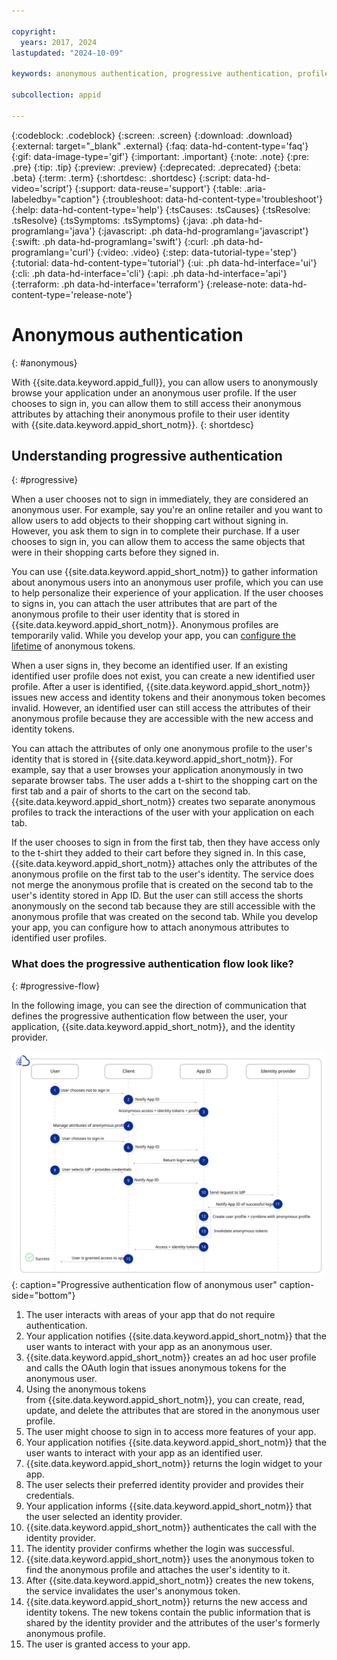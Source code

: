 ```yaml
---

copyright:
  years: 2017, 2024
lastupdated: "2024-10-09"

keywords: anonymous authentication, progressive authentication, profile, user profile, authorization, sign in, secure app, identity provider, authorization

subcollection: appid

---
```


{:codeblock: .codeblock}
{:screen: .screen}
{:download: .download}
{:external: target="_blank" .external}
{:faq: data-hd-content-type='faq'}
{:gif: data-image-type='gif'}
{:important: .important}
{:note: .note}
{:pre: .pre}
{:tip: .tip}
{:preview: .preview}
{:deprecated: .deprecated}
{:beta: .beta}
{:term: .term}
{:shortdesc: .shortdesc}
{:script: data-hd-video='script'}
{:support: data-reuse='support'}
{:table: .aria-labeledby="caption"}
{:troubleshoot: data-hd-content-type='troubleshoot'}
{:help: data-hd-content-type='help'}
{:tsCauses: .tsCauses}
{:tsResolve: .tsResolve}
{:tsSymptoms: .tsSymptoms}
{:java: .ph data-hd-programlang='java'}
{:javascript: .ph data-hd-programlang='javascript'}
{:swift: .ph data-hd-programlang='swift'}
{:curl: .ph data-hd-programlang='curl'}
{:video: .video}
{:step: data-tutorial-type='step'}
{:tutorial: data-hd-content-type='tutorial'}
{:ui: .ph data-hd-interface='ui'}
{:cli: .ph data-hd-interface='cli'}
{:api: .ph data-hd-interface='api'}
{:terraform: .ph data-hd-interface='terraform'}
{:release-note: data-hd-content-type='release-note'}

# Anonymous authentication
{: #anonymous}

With {{site.data.keyword.appid_full}}, you can allow users to anonymously browse your application under an anonymous user profile. If the user chooses to sign in, you can allow them to still access their anonymous attributes by attaching their anonymous profile to their user identity with {{site.data.keyword.appid_short_notm}}.
{: shortdesc}

## Understanding progressive authentication 
{: #progressive}

When a user chooses not to sign in immediately, they are considered an anonymous user. For example, say you're an online retailer and you want to allow users to add objects to their shopping cart without signing in. However, you ask them to sign in to complete their purchase. If a user chooses to sign in, you can allow them to access the same objects that were in their shopping carts before they signed in. 

You can use {{site.data.keyword.appid_short_notm}} to gather information about anonymous users into an anonymous user profile, which you can use to help personalize their experience of your application. If the user chooses to signs in, you can attach the user attributes that are part of the anonymous profile to their user identity that is stored in {{site.data.keyword.appid_short_notm}}. Anonymous profiles are temporarily valid. While you develop your app, you can [configure the lifetime](/docs/appid?topic=appid-managing-idp#idp-token-lifetime) of anonymous tokens. 

When a user signs in, they become an identified user. If an existing identified user profile does not exist, you can create a new identified user profile. After a user is identified, {{site.data.keyword.appid_short_notm}} issues new access and identity tokens and their anonymous token becomes invalid. However, an identified user can still access the attributes of their anonymous profile because they are accessible with the new access and identity tokens. 

You can attach the attributes of only one anonymous profile to the user's identity that is stored in {{site.data.keyword.appid_short_notm}}. For example, say that a user browses your application anonymously in two separate browser tabs. The user adds a t-shirt to the shopping cart on the first tab and a pair of shorts to the cart on the second tab. {{site.data.keyword.appid_short_notm}} creates two separate anonymous profiles to track the interactions of the user with your application on each tab. 

If the user chooses to sign in from the first tab, then they have access only to the t-shirt they added to their cart before they signed in. In this case, {{site.data.keyword.appid_short_notm}} attaches only the attributes of the anonymous profile on the first tab to the user's identity. The service does not merge the anonymous profile that is created on the second tab to the user's identity stored in App ID. But the user can still access the shorts anonymously on the second tab because they are still accessible with the anonymous profile that was created on the second tab. While you develop your app, you can configure how to attach anonymous attributes to identified user profiles.

### What does the progressive authentication flow look like? 
{: #progressive-flow}

In the following image, you can see the direction of communication that defines the progressive authentication flow between the user, your application, {{site.data.keyword.appid_short_notm}}, and the identity provider.

![The path to becoming an identified user when they start as anonymous](images/auth-anon-user.svg){: caption="Progressive authentication flow of anonymous user" caption-side="bottom"}

1. The user interacts with areas of your app that do not require authentication. 
2. Your application notifies {{site.data.keyword.appid_short_notm}} that the user wants to interact with your app as an anonymous user. 
3. {{site.data.keyword.appid_short_notm}} creates an ad hoc user profile and calls the OAuth login that issues anonymous tokens for the anonymous user. 
4. Using the anonymous tokens from {{site.data.keyword.appid_short_notm}}, you can create, read, update, and delete the attributes that are stored in the anonymous user profile. 
5. The user might choose to sign in to access more features of your app.
6. Your application notifies {{site.data.keyword.appid_short_notm}} that the user wants to interact with your app as an identified user. 
7. {{site.data.keyword.appid_short_notm}} returns the login widget to your app. 
8. The user selects their preferred identity provider and provides their credentials. 
9. Your application informs {{site.data.keyword.appid_short_notm}} that the user selected an identity provider.
10. {{site.data.keyword.appid_short_notm}} authenticates the call with the identity provider. 
11. The identity provider confirms whether the login was successful. 
12. {{site.data.keyword.appid_short_notm}} uses the anonymous token to find the anonymous profile and attaches the user's identity to it.
13. After {{site.data.keyword.appid_short_notm}} creates the new tokens, the service invalidates the user's anonymous token. 
14. {{site.data.keyword.appid_short_notm}} returns the new access and identity tokens. The new tokens contain the public information that is shared by the identity provider and the attributes of the user's formerly anonymous profile. 
15. The user is granted access to your app.
